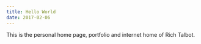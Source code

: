 ```yaml
---
title: Hello World
date: 2017-02-06
---
```


This is the personal home page, portfolio and internet home of Rich Talbot.